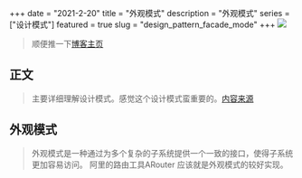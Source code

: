 +++
date = "2021-2-20"
title = "外观模式"
description = "外观模式"
series = ["设计模式"]
featured = true
slug = "design_pattern_facade_mode"
+++
![](https://gitee.com/lalalaxiaowifi/pictures/raw/master/image/%E6%97%A5%E5%B8%B8%E6%90%AC%E7%A0%96%E5%A4%B4.png)
> 顺便推一下[博客主页](http://lalalaxiaowifi.gitee.io/pictures/)
## 正文
> 主要详细理解设计模式。感觉这个设计模式蛮重要的。[内容来源](http://c.biancheng.net/view/1330.html)
## 外观模式
> 外观模式是一种通过为多个复杂的子系统提供一个一致的接口，使得子系统更加容易访问。
> 阿里的路由工具ARouter 应该就是外观模式的较好实现。
